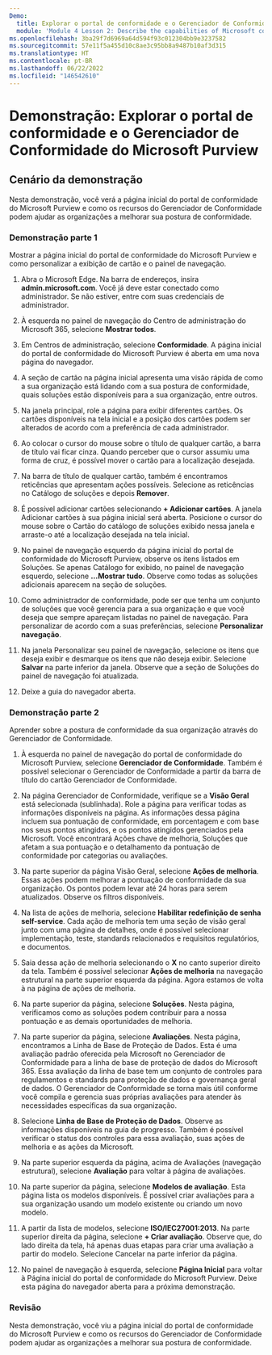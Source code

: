 ```yaml
---
Demo:
  title: Explorar o portal de conformidade e o Gerenciador de Conformidade do Microsoft Purview
  module: 'Module 4 Lesson 2: Describe the capabilities of Microsoft compliance solutions: Describe the compliance management capabilities of Microsoft Purview'
ms.openlocfilehash: 3ba29f7d6969a64d594f93c012304bb9e3237582
ms.sourcegitcommit: 57e11f5a455d10c8ae3c95bb8a9487b10af3d315
ms.translationtype: HT
ms.contentlocale: pt-BR
ms.lasthandoff: 06/22/2022
ms.locfileid: "146542610"
---
```

# <a name="demo-explore-the-microsoft-purview-compliance-portal--compliance-manager"></a>Demonstração: Explorar o portal de conformidade e o Gerenciador de Conformidade do Microsoft Purview

## <a name="demo-scenario"></a>Cenário da demonstração

Nesta demonstração, você verá a página inicial do portal de conformidade do Microsoft Purview e como os recursos do Gerenciador de Conformidade podem ajudar as organizações a melhorar sua postura de conformidade.

### <a name="demo-part-1"></a>Demonstração parte 1

Mostrar a página inicial do portal de conformidade do Microsoft Purview e como personalizar a exibição de cartão e o painel de navegação.

1. Abra o Microsoft Edge. Na barra de endereços, insira **admin.microsoft.com**. Você já deve estar conectado como administrador.  Se não estiver, entre com suas credenciais de administrador.

1. À esquerda no painel de navegação do Centro de administração do Microsoft 365, selecione **Mostrar todos**.

1. Em Centros de administração, selecione **Conformidade**.  A página inicial do portal de conformidade do Microsoft Purview é aberta em uma nova página do navegador.  

1. A seção de cartão na página inicial apresenta uma visão rápida de como a sua organização está lidando com a sua postura de conformidade, quais soluções estão disponíveis para a sua organização, entre outros.

1. Na janela principal, role a página para exibir diferentes cartões. Os cartões disponíveis na tela inicial e a posição dos cartões podem ser alterados de acordo com a preferência de cada administrador.  

1. Ao colocar o cursor do mouse sobre o título de qualquer cartão, a barra de título vai ficar cinza.  Quando perceber que o cursor assumiu uma forma de cruz, é possível mover o cartão para a localização desejada.

1. Na barra de título de qualquer cartão, também é encontramos reticências que apresentam ações possíveis.  Selecione as reticências no Catálogo de soluções e depois **Remover**.

1. É possível adicionar cartões selecionando **+ Adicionar cartões**.  A janela Adicionar cartões à sua página inicial será aberta.  Posicione o cursor do mouse sobre o Cartão do catálogo de soluções exibido nessa janela e arraste-o até a localização desejada na tela inicial.

1. No painel de navegação esquerdo da página inicial do portal de conformidade do Microsoft Purview, observe os itens listados em Soluções.  Se apenas Catálogo for exibido, no painel de navegação esquerdo, selecione **…Mostrar tudo**.  Observe como todas as soluções adicionais aparecem na seção de soluções.  

1. Como administrador de conformidade, pode ser que tenha um conjunto de soluções que você gerencia para a sua organização e que você deseja que sempre apareçam listadas no painel de navegação.  Para personalizar de acordo com a suas preferências, selecione **Personalizar navegação**.  

1. Na janela Personalizar seu painel de navegação, selecione os itens que deseja exibir e desmarque os itens que não deseja exibir.  Selecione **Salvar** na parte inferior da janela.  Observe que a seção de Soluções do painel de navegação foi atualizada.

1. Deixe a guia do navegador aberta.

### <a name="demo-part-2"></a>Demonstração parte 2

Aprender sobre a postura de conformidade da sua organização através do Gerenciador de Conformidade.

1. À esquerda no painel de navegação do portal de conformidade do Microsoft Purview, selecione **Gerenciador de Conformidade**.  Também é possível selecionar o Gerenciador de Conformidade a partir da barra de título do cartão Gerenciador de Conformidade.

1. Na página Gerenciador de Conformidade, verifique se a **Visão Geral** está selecionada (sublinhada). Role a página para verificar todas as informações disponíveis na página.  As informações dessa página incluem sua pontuação de conformidade, em porcentagem e com base nos seus pontos atingidos, e os pontos atingidos gerenciados pela Microsoft.   Você encontrará Ações chave de melhoria, Soluções que afetam a sua pontuação e o detalhamento da pontuação de conformidade por categorias ou avaliações.

1. Na parte superior da página Visão Geral, selecione **Ações de melhoria**.  Essas ações podem melhorar a pontuação de conformidade da sua organização. Os pontos podem levar até 24 horas para serem atualizados.  Observe os filtros disponíveis.

1. Na lista de ações de melhoria, selecione **Habilitar redefinição de senha self-service**.  Cada ação de melhoria tem uma seção de visão geral junto com uma página de detalhes, onde é possível selecionar implementação, teste, standards relacionados e requisitos regulatórios, e documentos.

1. Saia dessa ação de melhoria selecionando o **X** no canto superior direito da tela.  Também é possível selecionar **Ações de melhoria** na navegação estrutural na parte superior esquerda da página.  Agora estamos de volta à na página de ações de melhoria.

1. Na parte superior da página, selecione **Soluções**. Nesta página, verificamos como as soluções podem contribuir para a nossa pontuação e as demais oportunidades de melhoria.

1. Na parte superior da página, selecione **Avaliações**. Nesta página, encontramos a Linha de Base de Proteção de Dados.  Esta é uma avaliação padrão oferecida pela Microsoft no Gerenciador de Conformidade para a linha de base de proteção de dados do Microsoft 365.  Essa avaliação da linha de base tem um conjunto de controles para regulamentos e standards para proteção de dados e governança geral de dados. O Gerenciador de Conformidade se torna mais útil conforme você compila e gerencia suas próprias avaliações para atender às necessidades específicas da sua organização.

1. Selecione **Linha de Base de Proteção de Dados**.  Observe as informações disponíveis na guia de progresso.  Também é possível verificar o status dos controles para essa avaliação, suas ações de melhoria e as ações da Microsoft.  

1. Na parte superior esquerda da página, acima de Avaliações (navegação estrutural), selecione **Avaliação** para voltar à página de avaliações.  

1. Na parte superior da página, selecione **Modelos de avaliação**.  Esta página lista os modelos disponíveis. É possível criar avaliações para a sua organização usando um modelo existente ou criando um novo modelo.

1. A partir da lista de modelos, selecione **ISO/IEC27001:2013**. Na parte superior direita da página, selecione **+ Criar avaliação**.  Observe que, do lado direita da tela, há apenas duas etapas para criar uma avaliação a partir do modelo.  Selecione Cancelar na parte inferior da página.

1. No painel de navegação à esquerda, selecione **Página Inicial** para voltar à Página inicial do portal de conformidade do Microsoft Purview.  Deixe esta página do navegador aberta para a próxima demonstração.

### <a name="review"></a>Revisão

Nesta demonstração, você viu a página inicial do portal de conformidade do Microsoft Purview e como os recursos do Gerenciador de Conformidade podem ajudar as organizações a melhorar sua postura de conformidade.
